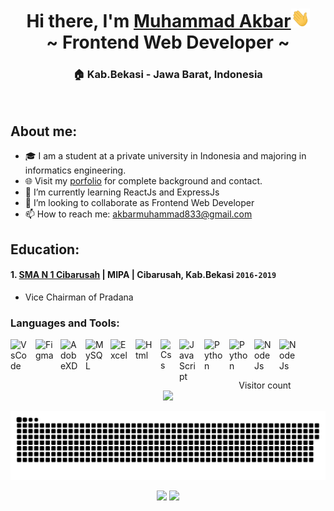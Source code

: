 <div align="center">
  <h1>Hi there, I'm <a href='https://www.instagram.com/akbar.833/'>Muhammad Akbar</a><img src="https://github.com/ABSphreak/ABSphreak/blob/master/gifs/Hi.gif" width="30px" height="30px"><br/>~ Frontend Web Developer ~</h1>
  <h3>🏠 Kab.Bekasi - Jawa Barat, Indonesia</h3>
</div>

<br/>

## About me:

- 🎓 I am a student at a private university in Indonesia and majoring in informatics engineering.
- 🌐 Visit my [porfolio](https://akbaroke.github.io/my-portfolio/) for complete background and contact.
- 🌱 I’m currently learning ReactJs and ExpressJs
- 👯 I’m looking to collaborate as Frontend Web Developer
- 📫 How to reach me: [akbarmuhammad833@gmail.com](mailto:akbarmuhammad833@gmail.com)

## Education:

#### 1. [SMA N 1 Cibarusah](https://dapo.kemdikbud.go.id/sekolah/3FC3F54A8722F78562FB) | MIPA | Cibarusah, Kab.Bekasi `2016-2019`

- Vice Chairman of Pradana

### Languages and Tools:

<img align="left" alt="VsCode" width="30px" src="https://upload.wikimedia.org/wikipedia/commons/thumb/9/9a/Visual_Studio_Code_1.35_icon.svg/2048px-Visual_Studio_Code_1.35_icon.svg.png" style="padding-right:10px;" />
<img align="left" alt="Figma" width="30px" src="https://cdn2.downdetector.com/static/uploads/c/300/0d4f7/figma2.png" style="padding-right:10px;" />
<img align="left" alt="AdobeXD" width="30px" src="https://upload.wikimedia.org/wikipedia/commons/thumb/c/c2/Adobe_XD_CC_icon.svg/2101px-Adobe_XD_CC_icon.svg.png" style="padding-right:10px;" />
<img align="left" alt="MySQL" width="30px" src="https://cdn.jsdelivr.net/gh/devicons/devicon/icons/mysql/mysql-original.svg" style="padding-right:10px;" />
<img align="left" alt="Excel" width="30px" src="https://is2-ssl.mzstatic.com/image/thumb/Purple126/v4/a8/fd/5a/a8fd5a84-c6f1-355f-3b9f-6e86598efaa3/XCEL.png/1200x630bb.png" style="padding-right:10px;" />
<img align="left" alt="Html" width="30px" src="https://www.freeiconspng.com/thumbs/html5-icon/html5-icon-1.png" style="padding-right:10px;" />
<img align="left" alt="Css" width="20px" src="https://i.pinimg.com/originals/eb/7e/20/eb7e20e646f5b7ec9ed4f8f78a5dee8f.png" style="padding-right:10px;" />
<img align="left" alt="JavaScript" width="30px" src="https://www.freepnglogos.com/uploads/javascript-png/javascript-shield-logo-icon-2.png" style="padding-right:10px;" />
<img align="left" alt="Python" width="30px" src="https://upload.wikimedia.org/wikipedia/commons/thumb/c/c3/Python-logo-notext.svg/110px-Python-logo-notext.svg.png?20100317150552" style="padding-right:10px;" />
<img align="left" alt="Python" width="30px" src="https://www.php.net/images/logos/new-php-logo.svg" style="padding-right:10px;" />
<img align="left" alt="NodeJs" width="30px" src="https://user-images.githubusercontent.com/94231436/202381966-6dc99811-bc19-4187-9df9-46b3d368f22c.png" style="padding-right:10px;" />
<img align="left" alt="NodeJs" width="30px" src="https://user-images.githubusercontent.com/94231436/202382755-481b1ccc-b6e3-422a-9bac-dce290cc3b93.png" style="padding-right:10px;" />

<br/>
<br/>
<br/>

<p align="center"> 
  Visitor count<br>
  <img src="https://profile-counter.glitch.me/Akbaroke/count.svg" />
</p>
<a href=#><img src="contributions.svg"></a>
<br/>

<p align = "center">
  <img src = "https://github-readme-stats.vercel.app/api?username=Akbaroke&show_icons=true&theme=bear" width = 400>
  <img src = "https://github-readme-streak-stats.herokuapp.com?user=Akbaroke&theme=dark&hide_border=true" width = 400>
</p>
